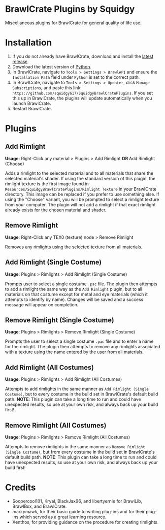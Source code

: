 # BrawlCrate Plugins by Squidgy
Miscellaneous plugins for BrawlCrate for general quality of life use.

# Installation
1. If you do not already have BrawlCrate, download and install the [latest release](https://github.com/soopercool101/BrawlCrate/releases/latest).
2. Download the latest version of [Python](https://www.python.org/).
3. In BrawlCrate, navigate to `Tools > Settings > BrawlAPI` and ensure the `Installation Path` field under `Python` is set to the correct path.
4. In BrawlCrate, navigate to `Tools > Settings > Updater`, click `Manage Subscriptions`, and paste this link: `https://github.com/squidgy617/SquidgyBrawlCratePlugins`. If you set this up in BrawlCrate, the plugins will update automatically when you launch BrawlCrate.
5. Restart BrawlCrate.

# Plugins

## Add Rimlight
**Usage**: Right-Click any material > Plugins > Add Rimlight **OR** Add Rimlight (Choose)

Adds a rimlight to the selected material and to all materials that share the selected material's shader. If using the standard version of this plugin, the rimlight texture is the first image found in `Resources/SquidgyBrawlCratePlugins/Rimlight Texture` in your BrawlCrate directory. This image can be replaced if you prefer to use something else. If using the "Choose" variant, you will be prompted to select a rimlight texture from your computer. The plugin will not add a rimlight if that exact rimlight already exists for the chosen material and shader.

## Remove Rimlight
**Usage**: Right-Click any TEX0 (texture) node > Remove Rimlight

Removes any rimlights using the selected texture from all materials.

## Add Rimlight (Single Costume)
**Usage**: Plugins > Rimlights > Add Rimlight (Single Costume)

Prompts user to select a single costume `.pac` file. The plugin then attempts to add a rimlight the same way as the `Add Rimlight` plugin, but to all materials on that costume except for metal and eye materials (which it attempts to identify by name). Changes will be saved and a success message will appear on completion.

## Remove Rimlight (Single Costume)
**Usage**: Plugins > Rimlights > Remove Rimlight (Single Costume)

Prompts the user to select a single costume `.pac` file and to enter a name for the rimlight. The plugin then attempts to remove any rimlights associated with a texture using the name entered by the user from all materials.

## Add Rimlight (All Costumes)
**Usage**: Plugins > Rimlights > Add Rimlight (All Costumes)

Attempts to add rimlights in the same manner as `Add Rimlight (Single Costume)`, but to every costume in the build set in BrawlCrate's default build path. **NOTE**: This plugin can take a long time to run and could have unexpected results, so use at your own risk, and always back up your build first!

## Remove Rimlight (All Costumes)
**Usage**: Plugins > Rimlights > Remove Rimlight (All Costumes)

Attempts to remove rimlights in the same manner as `Remove Rimlight (Single Costume)`, but from every costume in the build set in BrawlCrate's default build path. **NOTE**: This plugin can take a long time to run and could have unexpected results, so use at your own risk, and always back up your build first!

# Credits
- Soopercool101, Kryal, BlackJax96, and libertyernie for BrawlLib, BrawlBox, and BrawlCrate.
- markymawk, for their basic guide to writing plug-ins and for their plug-ins which served as a great learning resource.
- Xenthos, for providing guidance on the procedure for creating rimlights.
